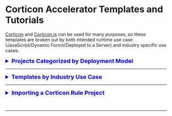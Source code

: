 # Corticon Accelerator Templates and Tutorials

[Corticon](https://www.progress.com/corticon) and [Corticon.js](https://www.progress.com/corticon-js) can be used for many purposes, so these templates are broken out by both intended runtime use case (JavaScript/Dynamic Forms/Deployed to a Server) and industry specific use cases. 

<div class="accordion">

<details>
<summary style=" font-weight: bold; font-size: large; color: 0000ff">Projects Categorized by Deployment Model</summary>

<h2>Classic Templates</h2>

<a href="templates/Calculate-Compound-Interest/README.md">Calculate Compound Interest</a>
  <br><a href="templates/Commission-Calculations/README.md">Commission Calculations</a> 
  <br><a href="templates/Hazardous-Gas/README.md">Hazardous Gas First Order Decay</a> 
  <br><a href="templates/IPv4-Validation/README.md">IPv4 Validation</a> 
  <br><a href="templates/Matchmaking/README.md">Matchmaking</a> 
  <br><a href="templates/Oyster-Harvesting/README.md">Oyster Harvesting</a> 
  <br><a href="templates/Postage-Calculation/README.md">Postage Calculation</a> 
  <br><a href="templates/Sunrise-Sunset-REST-API/README.md">Sunrise Sunset REST API</a> 
  <br><a href="templates/Who-is-Heir-to-throne/README.md">Who will be the heir to the throne</a> 
  <br><a href="templates/Who-Won-The-Race/README.md">Who won the race</a> 
  <br><a href="templates/Working-Days/README.md">Work Scheduling Outside of Weekends and Holidays</a> 
  <br><a href="templates/Pharmaceutical-Dosing/README.md">Pharmaceutical Dosing</a> 
  <br><a href="templates/Iterating-Collections/README.md">Grouping together like-collections of entities</a> 

<h2>Serverless Templates</h2>
  Rule Project templates for use in Corticon.js Studio, and generated into a JavaScript Decision Function 

<a href="templates/Calculate-Compound-Interest/README.md">Calculate Compound Interest</a> 
  <br><a href="templates/Commission-Calculations/README.md">Commission Calculations</a> 
  <br><a href="templates/Hazardous-Gas/README.md">Hazardous Gas First Order Decay</a> 
  <br><a href="templates/IPv4-Validation/README.md">IPv4 Validation</a> 
  <br><a href="templates/Matchmaking/README.md">Matchmaking</a> 
  <br><a href="templates/Who-Won-The-Race/README.md">Who won the race</a> 

<h2>Dynamic Form Templates</h2>
  Rule Project templates for use in Corticon.js Studio, and generated into a JavaScript Decision Function driving client-side dynamic form behavior

<a href="templates/Car-Insurance/README.md">Car Insurance Application</a> 
  <br><a href="templates/Conference-Registration/README.md">Registration for a conference</a> 
  <br><a href="templates/Country-State-City-Selector/README.md">Country State City Selector</a> 
  <br><a href="templates/Diabetes-Risk-Score-(Type-2)/README.md">Type 2 Diabetes Risk</a> 
  <br><a href="templates/Plant-Clinic/README.md">Garden Plant Doctor</a> 
  <br><a href="templates/Select-Vehicle-Model-Make-Year/README.md">Select Vehicle Model based on make, year based on both</a> 
  <br><a href="templates/US-2021-Income-Tax-Calculator/README.md">Calculate Income Tax Bill for 2021</a> 
</details>

<hr>

<details>
<summary style="font-weight: bold; font-size: large; color: 0000ff">Templates by Industry Use Case</summary>

  <h2>Clinical Decision Support</h2>
  *  <a href="templates/Pharmaceutical-Dosing/README.md">Pharmaceutical Dosing</a> 

<h2>Financial Services</h2>
  *  <a href="templates/Calculate-Compound-Interest/README.md">Calculate Compound Interest</a> 
</details>


<hr>

<details>
<summary style=" font-weight: bold; font-size: large; color: 0000ff"> Importing a Corticon Rule Project </summary>

<div align="left">
    
<iframe width="560" height="315" src="https://www.youtube.com/embed/J4Mizdn3cEk" title="YouTube video player" frameborder="0" allow="accelerometer; autoplay; clipboard-write; encrypted-media; gyroscope; picture-in-picture; web-share" allowfullscreen></iframe>
 
 </div>


<br><hr>

</details>


<br><hr>

<!-- <details>
<summary style=" font-weight: bold; font-size: large; color: 0000ff"> Template Matrix </summary>




<br><hr>

</details> -->



<!-- ## Corticon Starter Rule Vocabularies

These are pre-built rule vocabularies, generated from JSON schemas and other data model representations of openly available ontologies. 
 -->



